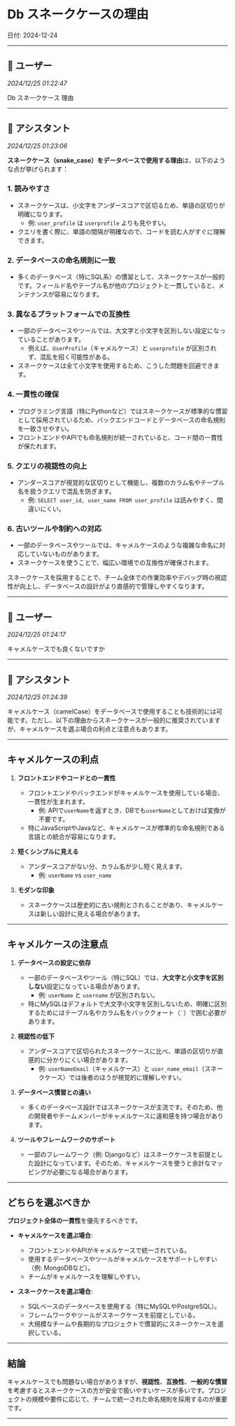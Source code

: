 # Db スネークケースの理由

日付: 2024-12-24

---

## 👤 ユーザー
*2024/12/25 01:22:47*

Db スネークケース 理由

---

## 🤖 アシスタント
*2024/12/25 01:23:06*

**スネークケース（snake_case）をデータベースで使用する理由**は、以下のような点が挙げられます：

### 1. **読みやすさ**
- スネークケースは、小文字をアンダースコアで区切るため、単語の区切りが明確になります。
  - 例: `user_profile` は `userprofile` よりも見やすい。
- クエリを書く際に、単語の間隔が明確なので、コードを読む人がすぐに理解できます。

### 2. **データベースの命名規則に一致**
- 多くのデータベース（特にSQL系）の慣習として、スネークケースが一般的です。フィールド名やテーブル名が他のプロジェクトと一貫していると、メンテナンスが容易になります。

### 3. **異なるプラットフォームでの互換性**
- 一部のデータベースやツールでは、大文字と小文字を区別しない設定になっていることがあります。
  - 例えば、`UserProfile`（キャメルケース）と `userprofile` が区別されず、混乱を招く可能性がある。
- スネークケースは全て小文字を使用するため、こうした問題を回避できます。

### 4. **一貫性の確保**
- プログラミング言語（特にPythonなど）ではスネークケースが標準的な慣習として採用されているため、バックエンドコードとデータベースの命名規則を一致させやすい。
- フロントエンドやAPIでも命名規則が統一されていると、コード間の一貫性が保たれます。

### 5. **クエリの視認性の向上**
- アンダースコアが視覚的な区切りとして機能し、複数のカラム名やテーブル名を扱うクエリで混乱を防ぎます。
  - 例: `SELECT user_id, user_name FROM user_profile` は読みやすく、間違いにくい。

### 6. **古いツールや制約への対応**
- 一部のデータベースやツールでは、キャメルケースのような複雑な命名に対応していないものがあります。
- スネークケースを使うことで、幅広い環境での互換性が確保されます。

スネークケースを採用することで、チーム全体での作業効率やデバッグ時の視認性が向上し、データベースの設計がより直感的で管理しやすくなります。

---

## 👤 ユーザー
*2024/12/25 01:24:17*

キャメルケースでも良くないですか

---

## 🤖 アシスタント
*2024/12/25 01:24:39*

キャメルケース（camelCase）をデータベースで使用することも技術的には可能です。ただし、以下の理由からスネークケースが一般的に推奨されていますが、キャメルケースを選ぶ場合の利点と注意点もあります。

---

## **キャメルケースの利点**
1. **フロントエンドやコードとの一貫性**
   - フロントエンドやバックエンドがキャメルケースを使用している場合、一貫性が生まれます。
     - 例: APIで`userName`を返すとき、DBでも`userName`としておけば変換が不要です。
   - 特にJavaScriptやJavaなど、キャメルケースが標準的な命名規則である言語との統合が容易になります。

2. **短くシンプルに見える**
   - アンダースコアがない分、カラム名が少し短く見えます。
     - 例: `userName` vs `user_name`

3. **モダンな印象**
   - スネークケースは歴史的に古い規則とされることがあり、キャメルケースは新しい設計に見える場合があります。

---

## **キャメルケースの注意点**
1. **データベースの設定に依存**
   - 一部のデータベースやツール（特にSQL）では、**大文字と小文字を区別しない**設定になっている場合があります。
     - 例: `userName` と `username` が区別されない。
   - 特にMySQLはデフォルトで大文字小文字を区別しないため、明確に区別するためにはテーブル名やカラム名をバッククォート（`` ` ``）で囲む必要があります。

2. **視認性の低下**
   - アンダースコアで区切られたスネークケースに比べ、単語の区切りが直感的に分かりにくい場合があります。
     - 例: `userNameEmail`（キャメルケース）と `user_name_email`（スネークケース）では後者のほうが視覚的に理解しやすい。

3. **データベース慣習との違い**
   - 多くのデータベース設計ではスネークケースが主流です。そのため、他の開発者やチームメンバーがキャメルケースに違和感を持つ場合があります。

4. **ツールやフレームワークのサポート**
   - 一部のフレームワーク（例: Djangoなど）はスネークケースを前提とした設計になっています。そのため、キャメルケースを使うと余計なマッピングが必要になる場合があります。

---

## **どちらを選ぶべきか**
**プロジェクト全体の一貫性**を優先するべきです。

- **キャメルケースを選ぶ場合**:
  - フロントエンドやAPIがキャメルケースで統一されている。
  - 使用するデータベースやツールがキャメルケースをサポートしやすい（例: MongoDBなど）。
  - チームがキャメルケースを理解しやすい。

- **スネークケースを選ぶ場合**:
  - SQLベースのデータベースを使用する（特にMySQLやPostgreSQL）。
  - フレームワークやツールがスネークケースを前提としている。
  - 大規模なチームや長期的なプロジェクトで慣習的にスネークケースを選択している。

---

## **結論**
キャメルケースでも問題ない場合がありますが、**視認性**、**互換性**、**一般的な慣習**を考慮するとスネークケースの方が安全で扱いやすいケースが多いです。プロジェクトの規模や要件に応じて、チームで統一された命名規則を採用するのが重要です。

---
